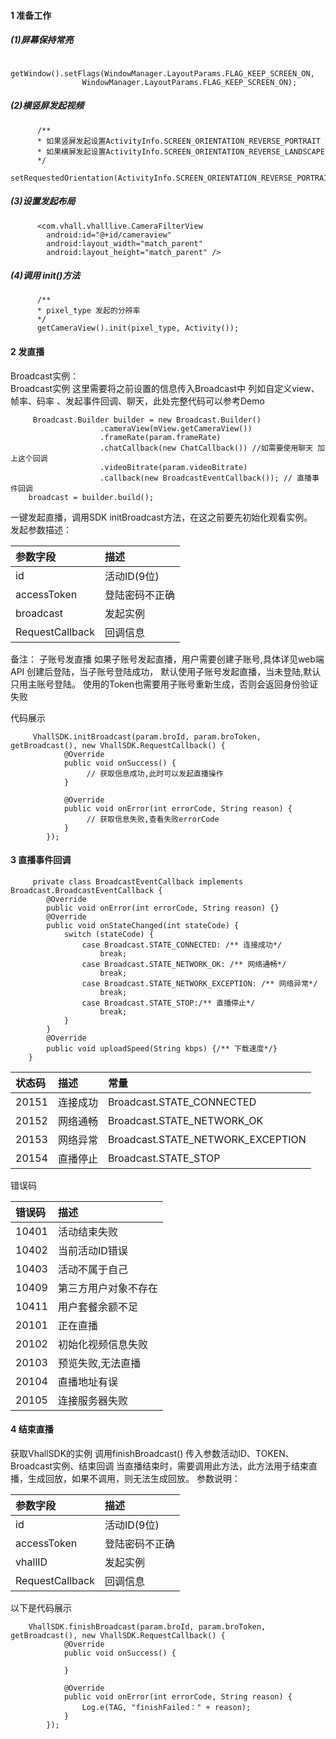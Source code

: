 #### 1 准备工作

##### (1)屏幕保持常亮

```
      getWindow().setFlags(WindowManager.LayoutParams.FLAG_KEEP_SCREEN_ON,
                WindowManager.LayoutParams.FLAG_KEEP_SCREEN_ON);
```

##### (2)横竖屏发起视频

```
      /**
      * 如果竖屏发起设置ActivityInfo.SCREEN_ORIENTATION_REVERSE_PORTRAIT
      * 如果横屏发起设置ActivityInfo.SCREEN_ORIENTATION_REVERSE_LANDSCAPE
      */
      setRequestedOrientation(ActivityInfo.SCREEN_ORIENTATION_REVERSE_PORTRAIT);
```

##### (3)设置发起布局

```
      <com.vhall.vhalllive.CameraFilterView
        android:id="@+id/cameraview"
        android:layout_width="match_parent"
        android:layout_height="match_parent" />
```

##### (4)调用 init\(\)方法

```
      /**
      * pixel_type 发起的分辨率
      */
      getCameraView().init(pixel_type, Activity());
```

#### 2 发直播

Broadcast实例：  
Broadcast实例 这里需要将之前设置的信息传入Broadcast中 列如自定义view、帧率、码率 、发起事件回调、聊天，此处完整代码可以参考Demo

```
     Broadcast.Builder builder = new Broadcast.Builder()
                    .cameraView(mView.getCameraView())
                    .frameRate(param.frameRate)
                    .chatCallback(new ChatCallback()) //如需要使用聊天 加上这个回调
                    .videoBitrate(param.videoBitrate)
                    .callback(new BroadcastEventCallback()); // 直播事件回调
    broadcast = builder.build();
```

一键发起直播，调用SDK initBroadcast方法，在这之前要先初始化观看实例。  
发起参数描述：  

| 参数字段 | 描述 |
| :--- | :--- |
| id | 活动ID(9位) |
| accessToken| 登陆密码不正确 |
| broadcast| 发起实例 |
| RequestCallback | 回调信息 |

备注： 子账号发直播
     如果子账号发起直播，用户需要创建子账号,具体详见web端API 创建后登陆，当子账号登陆成功，
     默认使用子账号发起直播，当未登陆,默认只用主账号登陆。
     使用的Token也需要用子账号重新生成，否则会返回身份验证失败

代码展示
```
     VhallSDK.initBroadcast(param.broId, param.broToken, getBroadcast(), new VhallSDK.RequestCallback() {
            @Override
            public void onSuccess() {
                 // 获取信息成功,此时可以发起直播操作
            }

            @Override
            public void onError(int errorCode, String reason) {
                 // 获取信息失败,查看失败errorCode
            }
        });

```

#### 3 直播事件回调

```
     private class BroadcastEventCallback implements Broadcast.BroadcastEventCallback {
        @Override
        public void onError(int errorCode, String reason) {}
        @Override
        public void onStateChanged(int stateCode) {
            switch (stateCode) {
                case Broadcast.STATE_CONNECTED: /** 连接成功*/
                    break;
                case Broadcast.STATE_NETWORK_OK: /** 网络通畅*/
                    break;
                case Broadcast.STATE_NETWORK_EXCEPTION: /** 网络异常*/
                    break;
                case Broadcast.STATE_STOP:/** 直播停止*/
                    break;
            }
        }
        @Override
        public void uploadSpeed(String kbps) {/** 下载速度*/}
    }

```
| 状态码 | 描述 | 常量|
| :--- | :--- |:---|
| 20151 | 连接成功 |Broadcast.STATE_CONNECTED|
| 20152 | 网络通畅 |Broadcast.STATE_NETWORK_OK|
| 20153 | 网络异常 |Broadcast.STATE_NETWORK_EXCEPTION|
| 20154 | 直播停止 |Broadcast.STATE_STOP|

错误码

| 错误码 | 描述 |
| :--- | :--- |
| 10401| 活动结束失败 |
| 10402 | 当前活动ID错误 |
| 10403 | 活动不属于自己 |
| 10409 | 第三方用户对象不存在 |
| 10411 | 用户套餐余额不足 |
| 20101 | 正在直播 |
| 20102 | 初始化视频信息失败 |
| 20103 | 预览失败,无法直播 |
| 20104 | 直播地址有误 |
| 20105 | 连接服务器失败 |

#### 4 结束直播
获取VhallSDK的实例 调用finishBroadcast() 传入参数活动ID、TOKEN、Broadcast实例、结束回调 当直播结束时，需要调用此方法，此方法用于结束直播，生成回放，如果不调用，则无法生成回放。
参数说明：

| 参数字段 | 描述 |
| :--- | :--- |
| id | 活动ID(9位) |
| accessToken| 登陆密码不正确 |
| vhallID | 发起实例 |
| RequestCallback | 回调信息 |

以下是代码展示
```
    VhallSDK.finishBroadcast(param.broId, param.broToken, getBroadcast(), new VhallSDK.RequestCallback() {
            @Override
            public void onSuccess() {
                
            }

            @Override
            public void onError(int errorCode, String reason) {
                Log.e(TAG, "finishFailed：" + reason);
            }
        });
```
































